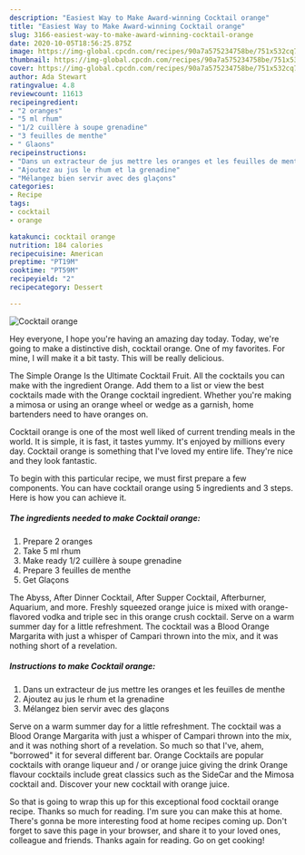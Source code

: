 ```yaml
---
description: "Easiest Way to Make Award-winning Cocktail orange"
title: "Easiest Way to Make Award-winning Cocktail orange"
slug: 3166-easiest-way-to-make-award-winning-cocktail-orange
date: 2020-10-05T18:56:25.875Z
image: https://img-global.cpcdn.com/recipes/90a7a575234758be/751x532cq70/cocktail-orange-photo-principale-de-la-recette.jpg
thumbnail: https://img-global.cpcdn.com/recipes/90a7a575234758be/751x532cq70/cocktail-orange-photo-principale-de-la-recette.jpg
cover: https://img-global.cpcdn.com/recipes/90a7a575234758be/751x532cq70/cocktail-orange-photo-principale-de-la-recette.jpg
author: Ada Stewart
ratingvalue: 4.8
reviewcount: 11613
recipeingredient:
- "2 oranges"
- "5 ml rhum"
- "1/2 cuillère à soupe grenadine"
- "3 feuilles de menthe"
- " Glaons"
recipeinstructions:
- "Dans un extracteur de jus mettre les oranges et les feuilles de menthe"
- "Ajoutez au jus le rhum et la grenadine"
- "Mélangez bien servir avec des glaçons"
categories:
- Recipe
tags:
- cocktail
- orange

katakunci: cocktail orange 
nutrition: 184 calories
recipecuisine: American
preptime: "PT19M"
cooktime: "PT59M"
recipeyield: "2"
recipecategory: Dessert

---
```



![Cocktail orange](https://img-global.cpcdn.com/recipes/90a7a575234758be/751x532cq70/cocktail-orange-photo-principale-de-la-recette.jpg)

Hey everyone, I hope you're having an amazing day today. Today, we're going to make a distinctive dish, cocktail orange. One of my favorites. For mine, I will make it a bit tasty. This will be really delicious.

The Simple Orange Is the Ultimate Cocktail Fruit. All the cocktails you can make with the ingredient Orange. Add them to a list or view the best cocktails made with the Orange cocktail ingredient. Whether you&#39;re making a mimosa or using an orange wheel or wedge as a garnish, home bartenders need to have oranges on.

Cocktail orange is one of the most well liked of current trending meals in the world. It is simple, it is fast, it tastes yummy. It's enjoyed by millions every day. Cocktail orange is something that I've loved my entire life. They're nice and they look fantastic.


To begin with this particular recipe, we must first prepare a few components. You can have cocktail orange using 5 ingredients and 3 steps. Here is how you can achieve it.

<!--inarticleads1-->

##### The ingredients needed to make Cocktail orange:

1. Prepare 2 oranges
1. Take 5 ml rhum
1. Make ready 1/2 cuillère à soupe grenadine
1. Prepare 3 feuilles de menthe
1. Get  Glaçons


The Abyss, After Dinner Cocktail, After Supper Cocktail, Afterburner, Aquarium, and more. Freshly squeezed orange juice is mixed with orange-flavored vodka and triple sec in this orange crush cocktail. Serve on a warm summer day for a little refreshment. The cocktail was a Blood Orange Margarita with just a whisper of Campari thrown into the mix, and it was nothing short of a revelation. 

<!--inarticleads2-->

##### Instructions to make Cocktail orange:

1. Dans un extracteur de jus mettre les oranges et les feuilles de menthe
1. Ajoutez au jus le rhum et la grenadine
1. Mélangez bien servir avec des glaçons


Serve on a warm summer day for a little refreshment. The cocktail was a Blood Orange Margarita with just a whisper of Campari thrown into the mix, and it was nothing short of a revelation. So much so that I&#39;ve, ahem, &#34;borrowed&#34; it for several different bar. Orange Cocktails are popular cocktails with orange liqueur and / or orange juice giving the drink Orange flavour cocktails include great classics such as the SideCar and the Mimosa cocktail and. Discover your new cocktail with orange juice. 

So that is going to wrap this up for this exceptional food cocktail orange recipe. Thanks so much for reading. I'm sure you can make this at home. There's gonna be more interesting food at home recipes coming up. Don't forget to save this page in your browser, and share it to your loved ones, colleague and friends. Thanks again for reading. Go on get cooking!
